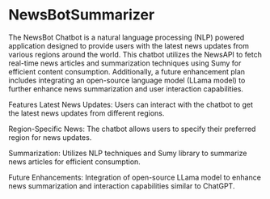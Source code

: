 # NewsBotSummarizer

The NewsBot Chatbot is a natural language processing (NLP) powered application designed to provide users with the latest news updates from various regions around the world. This chatbot utilizes the NewsAPI to fetch real-time news articles and summarization techniques using Sumy for efficient content consumption. Additionally, a future enhancement plan includes integrating an open-source language model (LLama model) to further enhance news summarization and user interaction capabilities.

Features
Latest News Updates: Users can interact with the chatbot to get the latest news updates from different regions.

Region-Specific News: The chatbot allows users to specify their preferred region for news updates.

Summarization: Utilizes NLP techniques and Sumy library to summarize news articles for efficient consumption.

Future Enhancements: Integration of open-source LLama model to enhance news summarization and interaction capabilities similar to ChatGPT.
